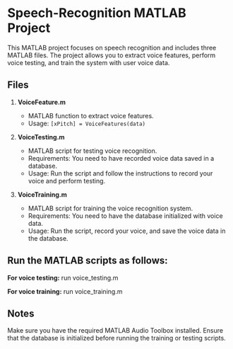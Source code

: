 # Speech-Recognition MATLAB Project

This MATLAB project focuses on speech recognition and includes three MATLAB files. The project allows you to extract voice features, perform voice testing, and train the system with user voice data.

## Files

1. **VoiceFeature.m**
   - MATLAB function to extract voice features.
   - Usage: `[xPitch] = VoiceFeatures(data)`

2. **VoiceTesting.m**
   - MATLAB script for testing voice recognition.
   - Requirements: You need to have recorded voice data saved in a database.
   - Usage: Run the script and follow the instructions to record your voice and perform testing.

3. **VoiceTraining.m**
   - MATLAB script for training the voice recognition system.
   - Requirements: You need to have the database initialized with voice data.
   - Usage: Run the script, record your voice, and save the voice data in the database.

## Run the MATLAB scripts as follows:

**For voice testing:**
run voice_testing.m

**For voice training:**
run voice_training.m

## Notes
Make sure you have the required MATLAB Audio Toolbox installed.
Ensure that the database is initialized before running the training or testing scripts.
